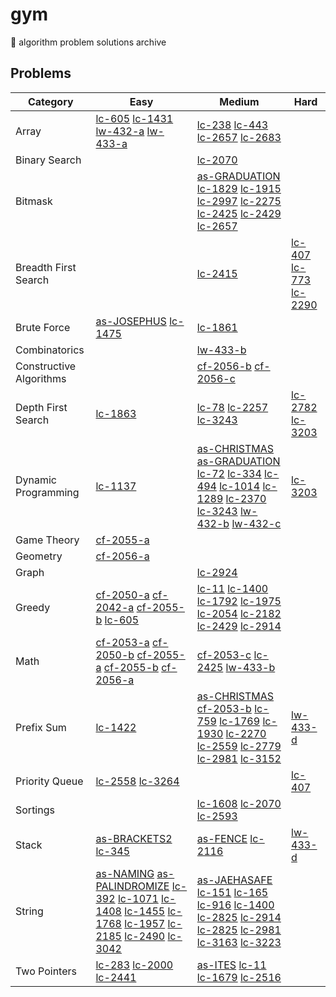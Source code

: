 # gym

🥦 algorithm problem solutions archive

## Problems

| Category | Easy | Medium | Hard  |
| ---- | ---- | ---- | ---- |
| Array | [lc-605](https://github.com/jooncco/gym/tree/main/src/leetcode/java/p605) [lc-1431](https://github.com/jooncco/gym/tree/main/src/leetcode/java/p1431) [lw-432-a](https://github.com/jooncco/gym/tree/main/src/leetcode/cpp/lw-432/a.cpp) [lw-433-a](https://github.com/jooncco/gym/tree/main/src/leetcode/cpp/lw-433/a.cpp) | [lc-238](https://github.com/jooncco/gym/tree/main/src/leetcode/java/p238) [lc-443](https://github.com/jooncco/gym/tree/main/src/leetcode/java/p443) [lc-2657](https://github.com/jooncco/gym/tree/main/src/leetcode/cpp/p2657) [lc-2683](https://github.com/jooncco/gym/tree/main/src/leetcode/cpp/p2683) ||
| Binary Search || [lc-2070](https://github.com/jooncco/gym/tree/main/src/leetcode/python/p2070) ||
| Bitmask || [as-GRADUATION](https://github.com/jooncco/gym/tree/main/src/algospot/cpp/GRADUATION) [lc-1829](https://github.com/jooncco/gym/tree/main/src/leetcode/python/p1829) [lc-1915](https://github.com/jooncco/gym/tree/main/src/leetcode/java/p1915) [lc-2997](https://github.com/jooncco/gym/tree/main/src/leetcode/java/p2997) [lc-2275](https://github.com/jooncco/gym/tree/main/src/leetcode/python/p2275) [lc-2425](https://github.com/jooncco/gym/tree/main/src/leetcode/cpp/p2425) [lc-2429](https://github.com/jooncco/gym/tree/main/src/leetcode/cpp/p2429) [lc-2657](https://github.com/jooncco/gym/tree/main/src/leetcode/cpp/p2657) ||
| Breadth First Search || [lc-2415](https://github.com/jooncco/gym/tree/main/src/leetcode/cpp/p2415) | [lc-407](https://github.com/jooncco/gym/tree/main/src/leetcode/cpp/p407) [lc-773](https://github.com/jooncco/gym/tree/main/src/leetcode/java/p773) [lc-2290](https://github.com/jooncco/gym/tree/main/src/leetcode/java/p2290)|
| Brute Force | [as-JOSEPHUS](https://github.com/jooncco/gym/tree/main/src/algospot/cpp/JOSEPHUS) [lc-1475](https://github.com/jooncco/gym/tree/main/src/leetcode/cpp/p1475) | [lc-1861](https://github.com/jooncco/gym/tree/main/src/leetcode/java/p1861) ||
| Combinatorics || [lw-433-b](https://github.com/jooncco/gym/tree/main/src/leetcode/cpp/lw-433/b.cpp) ||
| Constructive Algorithms || [cf-2056-b](https://github.com/jooncco/gym/tree/main/src/codeforces/cpp/cf-2056/b.cpp) [cf-2056-c](https://github.com/jooncco/gym/tree/main/src/codeforces/cpp/cf-2056/c.cpp) ||
| Depth First Search | [lc-1863](https://github.com/jooncco/gym/tree/main/src/leetcode/java/p1863) | [lc-78](https://github.com/jooncco/gym/tree/main/src/leetcode/java/p78) [lc-2257](https://github.com/jooncco/gym/tree/main/src/leetcode/java/p2257) [lc-3243](https://github.com/jooncco/gym/tree/main/src/leetcode/java/p3243) | [lc-2782](https://github.com/jooncco/gym/tree/main/src/leetcode/cpp/p2782) [lc-3203](https://github.com/jooncco/gym/tree/main/src/leetcode/cpp/p3203) |
| Dynamic Programming | [lc-1137](https://github.com/jooncco/gym/tree/main/src/leetcode/java/p1137) | [as-CHRISTMAS](https://github.com/jooncco/gym/tree/main/src/algospot/cpp/CHRISTMAS) [as-GRADUATION](https://github.com/jooncco/gym/tree/main/src/algospot/cpp/GRADUATION) [lc-72](https://github.com/jooncco/gym/tree/main/src/leetcode/java/p72) [lc-334](https://github.com/jooncco/gym/tree/main/src/leetcode/java/p334) [lc-494](https://github.com/jooncco/gym/tree/main/src/leetcode/cpp/p494) [lc-1014](https://github.com/jooncco/gym/tree/main/src/leetcode/cpp/p1014) [lc-1289](https://github.com/jooncco/gym/tree/main/src/leetcode/java/p1289) [lc-2370](https://github.com/jooncco/gym/tree/main/src/leetcode/java/p2370) [lc-3243](https://github.com/jooncco/gym/tree/main/src/leetcode/java/p3243) [lw-432-b](https://github.com/jooncco/gym/tree/main/src/leetcode/cpp/lw-432/b.cpp) [lw-432-c](https://github.com/jooncco/gym/tree/main/src/leetcode/cpp/lw-433/c.cpp) | [lc-3203](https://github.com/jooncco/gym/tree/main/src/leetcode/cpp/p3203) |
| Game Theory | [cf-2055-a](https://github.com/jooncco/gym/tree/main/src/codeforces/cpp/cf-2055/a.cpp) |||
| Geometry | [cf-2056-a](https://github.com/jooncco/gym/tree/main/src/codeforces/cpp/cf-2056/a.cpp) |||
| Graph || [lc-2924](https://github.com/jooncco/gym/tree/main/src/leetcode/java/p2924)||
| Greedy | [cf-2050-a](https://github.com/jooncco/gym/tree/main/src/codeforces/cpp/cf-2050/a.cpp) [cf-2042-a](https://github.com/jooncco/gym/tree/main/src/codeforces/cpp/cf-2042/a.cpp) [cf-2055-b](https://github.com/jooncco/gym/tree/main/src/codeforces/cpp/cf-2055/b.cpp) [lc-605](https://github.com/jooncco/gym/tree/main/src/leetcode/java/p605) | [lc-11](https://github.com/jooncco/gym/tree/main/src/leetcode/cpp/p11) [lc-1400](https://github.com/jooncco/gym/tree/main/src/leetcode/cpp/p1400) [lc-1792](https://github.com/jooncco/gym/tree/main/src/leetcode/cpp/p1792) [lc-1975](https://github.com/jooncco/gym/tree/main/src/leetcode/java/p1975) [lc-2054](https://github.com/jooncco/gym/tree/main/src/leetcode/cpp/p2054) [lc-2182](https://github.com/jooncco/gym/tree/main/src/leetcode/cpp/p2182) [lc-2429](https://github.com/jooncco/gym/tree/main/src/leetcode/cpp/p2429) [lc-2914](https://github.com/jooncco/gym/tree/main/src/leetcode/python/p2914) ||
| Math | [cf-2053-a](https://github.com/jooncco/gym/tree/main/src/codeforces/cpp/cf-2053/a.cpp) [cf-2050-b](https://github.com/jooncco/gym/tree/main/src/codeforces/cpp/cf-2050/b.cpp) [cf-2055-a](https://github.com/jooncco/gym/tree/main/src/codeforces/cpp/cf-2055/a.cpp) [cf-2055-b](https://github.com/jooncco/gym/tree/main/src/codeforces/cpp/cf-2055/b.cpp) [cf-2056-a](https://github.com/jooncco/gym/tree/main/src/codeforces/cpp/cf-2056/a.cpp) | [cf-2053-c](https://github.com/jooncco/gym/tree/main/src/codeforces/cpp/cf-2053/c.cpp) [lc-2425](https://github.com/jooncco/gym/tree/main/src/leetcode/cpp/p2425) [lw-433-b](https://github.com/jooncco/gym/tree/main/src/leetcode/cpp/lw-433/b.cpp) ||
| Prefix Sum | [lc-1422](https://github.com/jooncco/gym/tree/main/src/leetcode/cpp/p1422) | [as-CHRISTMAS](https://github.com/jooncco/gym/tree/main/src/algospot/cpp/CHRISTMAS) [cf-2053-b](https://github.com/jooncco/gym/tree/main/src/codeforces/cpp/cf-2053/b.cpp) [lc-759](https://github.com/jooncco/gym/tree/main/src/leetcode/cpp/p759) [lc-1769](https://github.com/jooncco/gym/tree/main/src/leetcode/cpp/p1769) [lc-1930](https://github.com/jooncco/gym/tree/main/src/leetcode/cpp/p1930) [lc-2270](https://github.com/jooncco/gym/tree/main/src/leetcode/cpp/p2270) [lc-2559](https://github.com/jooncco/gym/tree/main/src/leetcode/cpp/p2559) [lc-2779](https://github.com/jooncco/gym/tree/main/src/leetcode/cpp/p2779) [lc-2981](https://github.com/jooncco/gym/tree/main/src/leetcode/cpp/p2981) [lc-3152](https://github.com/jooncco/gym/tree/main/src/leetcode/cpp/p3152) | [lw-433-d](https://github.com/jooncco/gym/tree/main/src/leetcode/cpp/lw-433/d.cpp) |
| Priority Queue | [lc-2558](https://github.com/jooncco/gym/tree/main/src/leetcode/cpp/p2558) [lc-3264](https://github.com/jooncco/gym/tree/main/src/leetcode/cpp/p3264) || [lc-407](https://github.com/jooncco/gym/tree/main/src/leetcode/cpp/p407) |
| Sortings || [lc-1608](https://github.com/jooncco/gym/tree/main/src/leetcode/java/p1608) [lc-2070](https://github.com/jooncco/gym/tree/main/src/leetcode/python/p2070) [lc-2593](https://github.com/jooncco/gym/tree/main/src/leetcode/cpp/p2593) ||
| Stack | [as-BRACKETS2](https://github.com/jooncco/gym/tree/main/src/algospot/cpp/BRACKETS2) [lc-345](https://github.com/jooncco/gym/tree/main/src/leetcode/java/p345) | [as-FENCE](https://github.com/jooncco/gym/tree/main/src/leetcode/cpp/FENCE) [lc-2116](https://github.com/jooncco/gym/tree/main/src/leetcode/cpp/p2116) | [lw-433-d](https://github.com/jooncco/gym/tree/main/src/leetcode/cpp/lw-433/d.cpp) |
| String | [as-NAMING](https://github.com/jooncco/gym/tree/main/src/algospot/cpp/NAMING) [as-PALINDROMIZE](https://github.com/jooncco/gym/tree/main/src/algospot/cpp/PALINDROMIZE) [lc-392](https://github.com/jooncco/gym/tree/main/src/leetcode/java/p392) [lc-1071](https://github.com/jooncco/gym/tree/main/src/leetcode/python/p1071) [lc-1408](https://github.com/jooncco/gym/tree/main/src/leetcode/cpp/p1408) [lc-1455](https://github.com/jooncco/gym/tree/main/src/leetcode/cpp/p1455) [lc-1768](https://github.com/jooncco/gym/tree/main/src/leetcode/python/p1768) [lc-1957](https://github.com/jooncco/gym/tree/main/src/leetcode/python/p1957) [lc-2185](https://github.com/jooncco/gym/tree/main/src/leetcode/cpp/p2185) [lc-2490](https://github.com/jooncco/gym/tree/main/src/leetcode/python/p2490) [lc-3042](https://github.com/jooncco/gym/tree/main/src/leetcode/cpp/p3042) | [as-JAEHASAFE](https://github.com/jooncco/gym/tree/main/src/algospot/cpp/JAEHASAFE) [lc-151](https://github.com/jooncco/gym/tree/main/src/leetcode/java/p151) [lc-165](https://github.com/jooncco/gym/tree/main/src/leetcode/java/p165) [lc-916](https://github.com/jooncco/gym/tree/main/src/leetcode/cpp/p916) [lc-1400](https://github.com/jooncco/gym/tree/main/src/leetcode/cpp/p1400) [lc-2825](https://github.com/jooncco/gym/tree/main/src/leetcode/java/p2825) [lc-2914](https://github.com/jooncco/gym/tree/main/src/leetcode/python/p2914) [lc-2825](https://github.com/jooncco/gym/tree/main/src/leetcode/java/p2825) [lc-2981](https://github.com/jooncco/gym/tree/main/src/leetcode/cpp/p2981) [lc-3163](https://github.com/jooncco/gym/tree/main/src/leetcode/python/p3163) [lc-3223](https://github.com/jooncco/gym/tree/main/src/leetcode/cpp/p3223) ||
| Two Pointers | [lc-283](https://github.com/jooncco/gym/tree/main/src/leetcode/java/p283) [lc-2000](https://github.com/jooncco/gym/tree/main/src/leetcode/java/p2000) [lc-2441](https://github.com/jooncco/gym/tree/main/src/leetcode/java/p2441) | [as-ITES](https://github.com/jooncco/gym/tree/main/src/algospot/cpp/ITES) [lc-11](https://github.com/jooncco/gym/tree/main/src/leetcode/cpp/p11) [lc-1679](https://github.com/jooncco/gym/tree/main/src/leetcode/cpp/p1679) [lc-2516](https://github.com/jooncco/gym/tree/main/src/leetcode/python/p2516) ||